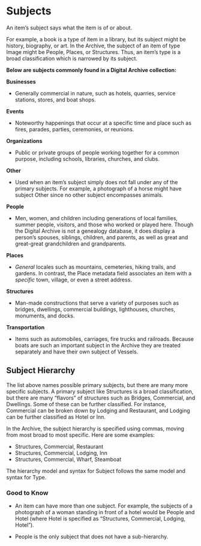 
# Subjects

An item’s subject says what the item is of or about. 

For example, a book is a type of item in a library, but its subject might be history, biography, or art. In the Archive, the subject of an item of type Image might be People, Places, or Structures. Thus, an item’s type is a broad classification which is narrowed by its subject.

**Below are subjects commonly found in a Digital Archive collection:**

**Businesses**

- Generally commercial in nature, such as hotels, quarries, service stations, stores, and boat shops.

**Events**

- Noteworthy happenings that occur at a specific time and place such as fires, parades, parties, ceremonies, or reunions.

**Organizations**

- Public or private groups of people working together for a common purpose, including schools, libraries, churches, and clubs.

**Other**

- Used when an item’s subject simply does not fall under any of the primary subjects. For example, a photograph of a horse might have subject Other since no other subject encompasses animals.

**People**

- Men, women, and children including generations of local families, summer people, visitors, and those who worked or played here. Though the Digital Archive is not a genealogy database, it does display a person’s spouses, siblings, children, and parents, as well as great and great-great grandchildren and grandparents.

**Places**

- *General* locales such as mountains, cemeteries, hiking trails, and gardens. In contrast, the Place metadata field associates an item with a *specific* town, village, or even a street address.

**Structures**

- Man-made constructions that serve a variety of purposes such as bridges, dwellings, commercial buildings, lighthouses, churches, monuments, and docks.

**Transportation**

-  Items such as automobiles, carriages, fire trucks and railroads. Because boats are such an important subject in the Archive they are treated separately and have their own subject of Vessels.



## Subject Hierarchy

The list above names possible primary subjects, but there are many more specific subjects. A primary subject like Structures is a broad classification, but there are many “flavors” of structures such as Bridges, Commercial, and Dwellings. Some of these can be further classified. For instance, Commercial can be broken down by Lodging and Restaurant, and Lodging can be further classified as Hotel or Inn.

In the Archive, the subject hierarchy is specified using commas, moving from most broad to most specific. Here are some examples:

- Structures, Commercial, Restaurant
- Structures, Commercial, Lodging, Inn
- Structures, Commercial, Wharf, Steamboat

The hierarchy model and syntax for Subject follows the same model and syntax for Type.


### Good to Know

- An item can have more than one subject. For example, the subjects of a photograph of a woman standing in front of a hotel would be People and Hotel (where Hotel is specified as “Structures, Commercial, Lodging, Hotel”).

- People is the only subject that does not have a sub-hierarchy.